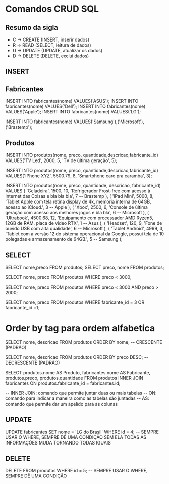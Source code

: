 # Comandos CRUD  SQL

## Resumo da sigla 
- C -> CREATE (INSERT, inserir dados)
- R -> READ (SELECT, leitura de dados)
- U -> UPDATE (UPDATE, atualizar os dados)
- D -> DELETE (DELETE, exclui dados)

## INSERT

## Fabricantes
INSERT INTO fabricantes(nome) VALUES('ASUS');
INSERT INTO fabricantes(nome) VALUES('Dell');
INSERT INTO fabricantes(nome) VALUES('Apple');
INSERT INTO fabricantes(nome) VALUES('LG');

INSERT INTO fabricantes(nome)
VALUES('Samsung'),('Microsoft'),('Brastemp');

## Produtos
INSERT INTO produtos(nome, preco, quantidade,descricao,fabricante_id)
VALUES('TV Led', 2000, 5, 'TV de última geração', 5);

INSERT INTO produtos(nome, preco, quantidade,descricao,fabricante_id)
VALUES('IPhone XYZ', 5500.79, 8, 'Smartphone caro pra caramba', 3);

INSERT INTO produtos(nome, preco, quantidade, descricao, fabricante_id) VALUES
(
    'Geladeira',
    1500,
    10,
    'Refrigerador Frost-free com acesso à Internet das Coisas e bla bla bla',
    7 -- Brastemp
),
(
    'iPad Mini',
    5000,
    8,
    'Tablet Apple com tela retina display de 4k, memória interna de 64GB, acesso ao iCloud.',
    3 -- Apple
),
(
    'Xbox',
    2500,
    6,
    'Console de última geração com acesso aos melhores jogos e bla bla',
    6 -- Microsoft
),
(
    'Ultrabook',
    4500.68,
    12,
    'Equipamento com processador AMD Ryzen5, 12GB de RAM, placa de vídeo RTX',
    1 -- Asus
),
(
    'Headset',
    120,
    9,
    'Fone de ouvido USB com alta qualidade',
    6 -- Microsoft
),
(
    'Tablet Android',
    4999,
    3,
    'Tablet com a versão 12 do sistema operacional da Google, possui tela de 10 polegadas e armazenamento de 64GB.',
    5 -- Samsung
);

## SELECT 

SELECT nome,preco FROM produtos;
SELECT preco, nome FROM produtos;

SELECT nome, preco FROM produtos WHERE preco < 3000;

SELECT nome, preco FROM produtos
WHERE preco < 3000 AND preco > 2000;

SELECT nome, preco FROM produtos
WHERE fabricante_id = 3 OR fabricante_id =1;

# Order by tag para ordem alfabetica
SELECT nome, descricao FROM produtos
ORDER BY nome; -- CRESCENTE (PADRÃO)

SELECT nome, descricao FROM produtos
ORDER BY preco DESC; -- DECRESCENTE (PADRÃO)

SELECT 
produtos.nome AS Produto, 
fabricantes.nome AS Fabricante,
produtos.preco, 
produtos.quantidade
FROM produtos INNER JOIN fabricantes
ON produtos.fabricante_id = fabricantes.id;

-- INNER JOIN: comando que permite juntar duas ou mais tabelas 
-- ON: comando para indicar a maneira como as tabelas são juntadas 
-- AS: comando que permite dar um apelido para as colunas 

## UPDATE 
UPDATE fabricantes SET nome = 'LG do Brasil'
WHERE id = 4; -- SEMPRE USAR O WHERE, SEMPRE DÊ UMA CONDIÇÃO SEM ELA TODAS AS INFORMAÇÕES MUDA TORNANDO TODAS IGUAIS 


## DELETE
DELETE FROM produtos
WHERE id = 5; -- SEMPRE USAR O WHERE, SEMPRE DÊ UMA CONDIÇÃO
